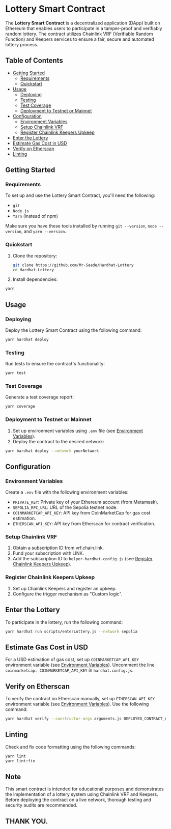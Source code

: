 # Lottery Smart Contract

The **Lottery Smart Contract** is a decentralized application (DApp) built on Ethereum that enables users to participate in a tamper-proof and verifiably random lottery. The contract utilizes Chainlink VRF (Verifiable Random Function) and Keepers services to ensure a fair, secure and automated lottery process.

## Table of Contents

- [Getting Started](#getting-started)
  - [Requirements](#requirements)
  - [Quickstart](#quickstart)
- [Usage](#usage)
  - [Deploying](#deploying)
  - [Testing](#testing)
  - [Test Coverage](#test-coverage)
  - [Deployment to Testnet or Mainnet](#deployment-to-testnet-or-mainnet)
- [Configuration](#configuration)
  - [Environment Variables](#environment-variables)
  - [Setup Chainlink VRF](#setup-chainlink-vrf)
  - [Register Chainlink Keepers Upkeep](#register-chainlink-keepers-upkeep)
- [Enter the Lottery](#enter-the-lottery)
- [Estimate Gas Cost in USD](#estimate-gas-cost-in-usd)
- [Verify on Etherscan](#verify-on-etherscan)
- [Linting](#linting)

## Getting Started

### Requirements

To set up and use the Lottery Smart Contract, you'll need the following:

- `git`
- `Node.js`
- `Yarn` (instead of npm)

Make sure you have these tools installed by running `git --version`, `node --version`, and `yarn --version`.

### Quickstart

1. Clone the repository:

   ```sh
   git clone https://github.com/Mr-Saade/Hardhat-Lottery
   cd Hardhat-Lottery
   ```

2. Install dependencies:

```sh
yarn
```

## Usage

### Deploying

Deploy the Lottery Smart Contract using the following command:

```sh
yarn hardhat deploy
```

### Testing

Run tests to ensure the contract's functionality:

```sh
yarn test
```

### Test Coverage

Generate a test coverage report:

```sh
yarn coverage
```

### Deployment to Testnet or Mainnet

1. Set up environment variables using `.env` file (see [Environment Variables](#environment-variables)).
2. Deploy the contract to the desired network:

```sh
yarn hardhat deploy --network yourNetwork
```

## Configuration

### Environment Variables

Create a `.env` file with the following environment variables:

- `PRIVATE_KEY`: Private key of your Ethereum account (from Metamask).
- `SEPOLIA_RPC_URL`: URL of the Sepolia testnet node.
- `COINMARKETCAP_API_KEY`: API key from CoinMarketCap for gas cost estimation.
- `ETHERSCAN_API_KEY`: API key from Etherscan for contract verification.

### Setup Chainlink VRF

1. Obtain a subscription ID from vrf.chain.link.
2. Fund your subscription with LINK.
3. Add the subscription ID to `helper-hardhat-config.js` (see [Register Chainlink Keepers Upkeep](#register-chainlink-keepers-upkeep)).

### Register Chainlink Keepers Upkeep

1. Set up Chainlink Keepers and register an upkeep.
2. Configure the trigger mechanism as "Custom logic".

## Enter the Lottery

To participate in the lottery, run the following command:

```sh
yarn hardhat run scripts/enterLottery.js --network sepolia
```

## Estimate Gas Cost in USD

For a USD estimation of gas cost, set up `COINMARKETCAP_API_KEY` environment variable (see [Environment Variables](#environment-variables)). Uncomment the line `coinmarketcap: COINMARKETCAP_API_KEY` in `hardhat.config.js`.

## Verify on Etherscan

To verify the contract on Etherscan manually, set up `ETHERSCAN_API_KEY` environment variable (see [Environment Variables](#environment-variables)). Use the following command:

```sh
yarn hardhat verify --constructor-args arguments.js DEPLOYED_CONTRACT_ADDRESS
```

## Linting

Check and fix code formatting using the following commands:

```sh
yarn lint
yarn lint:fix
```

## Note

This smart contract is intended for educational purposes and demonstrates the implementation of a lottery system using Chainlink VRF and Keepers. Before deploying the contract on a live network, thorough testing and security audits are recommended.

## THANK YOU.
